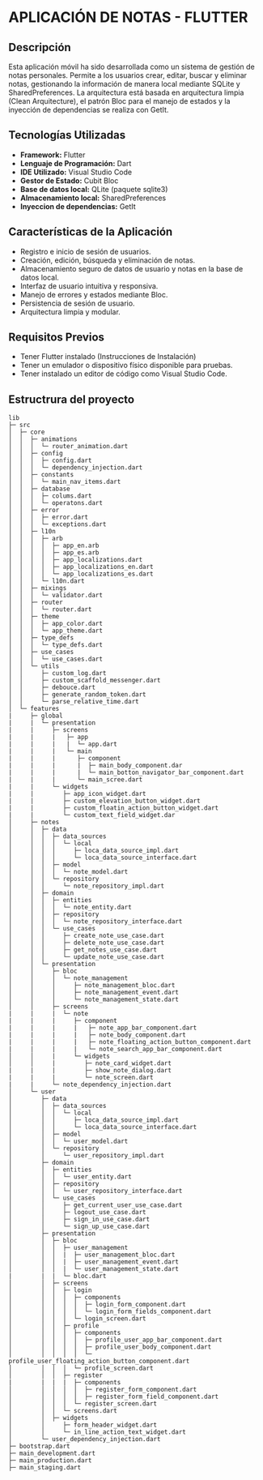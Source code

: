 # APLICACIÓN DE NOTAS - FLUTTER


## Descripción

Esta aplicación móvil ha sido desarrollada como un sistema de gestión de notas personales. Permite a los usuarios crear, editar, buscar y eliminar notas, gestionando la información de manera local mediante SQLite y SharedPreferences. La arquitectura está basada en arquitectura limpia (Clean Arquitecture), el patrón Bloc para el manejo de estados y la inyección de dependencias se realiza con GetIt.


## Tecnologías Utilizadas

- **Framework:** Flutter
- **Lenguaje de Programación:** Dart
- **IDE Utilizado:** Visual Studio Code
- **Gestor de Estado:** Cubit Bloc
- **Base de datos local:** QLite (paquete sqlite3)
- **Almacenamiento local:** SharedPreferences
- **Inyeccion de dependencias:** GetIt


## Características de la Aplicación

- Registro e inicio de sesión de usuarios.
- Creación, edición, búsqueda y eliminación de notas.
- Almacenamiento seguro de datos de usuario y notas en la base de datos local.
- Interfaz de usuario intuitiva y responsiva.
- Manejo de errores y estados mediante Bloc.
- Persistencia de sesión de usuario.
- Arquitectura limpia y modular.


## Requisitos Previos

- Tener Flutter instalado (Instrucciones de Instalación)
- Tener un emulador o dispositivo físico disponible para pruebas.
- Tener instalado un editor de código como Visual Studio Code.


## Estructrura del proyecto
```
lib
├─ src
│  ├─ core
│  │  ├─ animations
│  │  │  └─ router_animation.dart
│  │  ├─ config
│  │  │  ├─ config.dart
│  │  │  └─ dependency_injection.dart
│  │  ├─ constants
│  │  │  └─ main_nav_items.dart
│  │  ├─ database
│  │  │  ├─ colums.dart
│  │  │  └─ operatons.dart
│  │  ├─ error
│  │  │  ├─ error.dart
│  │  │  └─ exceptions.dart
│  │  ├─ l10n
│  │  │  ├─ arb
│  │  │  │  ├─ app_en.arb
│  │  │  │  ├─ app_es.arb
│  │  │  │  ├─ app_localizations.dart
│  │  │  │  ├─ app_localizations_en.dart
│  │  │  │  └─ app_localizations_es.dart
│  │  │  └─ l10n.dart
│  │  ├─ mixings
│  │  │  └─ validator.dart
│  │  ├─ router
│  │  │  └─ router.dart
│  │  ├─ theme
│  │  │  ├─ app_color.dart
│  │  │  └─ app_theme.dart
│  │  ├─ type_defs
│  │  │  └─ type_defs.dart
│  │  ├─ use_cases
│  │  │  └─ use_cases.dart
│  │  └─ utils
│  │     ├─ custom_log.dart
│  │     ├─ custom_scaffold_messenger.dart
│  │     ├─ debouce.dart
│  │     ├─ generate_random_token.dart
│  │     └─ parse_relative_time.dart
│  └─ features
|     ├─ global
|     |  └─ presentation
|     |     ├─ screens
|     |     |   ├─ app  
|     |     |   |  └─ app.dart
|     |     |   └─ main
|     |     |      ├─ component
|     |     |      |  ├─ main_body_component.dar
|     |     |      |  └─ main_botton_navigator_bar_component.dart
|     |     |      └─ main_scree.dart
|     |     └─ widgets 
|     |        ├─ app_icon_widget.dart
|     |        ├─ custom_elevation_button_widget.dart
|     |        ├─ custom_floatin_action_button_widget.dart
|     |        └─ custom_text_field_widget.dar
│     ├─ notes
│     │  ├─ data
│     │  │  ├─ data_sources
│     │  │  │  └─ local
│     │  │  │     ├─ loca_data_source_impl.dart
│     │  │  │     └─ loca_data_source_interface.dart
│     │  │  ├─ model
│     │  │  │  └─ note_model.dart
│     │  │  └─ repository
│     │  │     └─ note_repository_impl.dart
│     │  ├─ domain
│     │  │  ├─ entities
│     │  │  │  └─ note_entity.dart
│     │  │  ├─ repository
│     │  │  │  └─ note_repository_interface.dart
│     │  │  └─ use_cases
│     │  │     ├─ create_note_use_case.dart
│     │  │     ├─ delete_note_use_case.dart
│     │  │     ├─ get_notes_use_case.dart
│     │  │     └─ update_note_use_case.dart
│     │  └─ presentation
│     │     ├─ bloc
│     │     │  └─ note_management
│     │     │     ├─ note_management_bloc.dart
│     │     │     ├─ note_management_event.dart
│     │     │     └─ note_management_state.dart
│     │     ├─ screens
|     |     |  └─ note
|     |     |     ├─ component
|     |     |     |   ├─ note_app_bar_component.dart
|     |     |     |   ├─ note_body_component.dart
|     |     |     |   ├─ note_floating_action_button_component.dart
|     |     |     |   └─ note_search_app_bar_component.dart
│     │     |     └─ widgets
│     │     |        ├─ note_card_widget.dart
|     |     |        ├─ show_note_dialog.dart
|     |     |        └─ note_screen.dart
|     |     └─ note_dependency_injection.dart
│     └─ user
│        ├─ data
│        │  ├─ data_sources
│        │  │  └─ local
│        │  │     ├─ loca_data_source_impl.dart
│        │  │     └─ loca_data_source_interface.dart
│        │  ├─ model
│        │  │  └─ user_model.dart
│        │  └─ repository
│        │     └─ user_repository_impl.dart
│        ├─ domain
│        │  ├─ entities
│        │  │  └─ user_entity.dart
│        │  ├─ repository
│        │  │  └─ user_repository_interface.dart
│        │  └─ use_cases
│        │     ├─ get_current_user_use_case.dart
│        │     ├─ logout_use_case.dart
│        │     ├─ sign_in_use_case.dart
│        │     └─ sign_up_use_case.dart
│        ├─ presentation
│        │  ├─ bloc
│        │  │  ├─ user_management
│        │  │  |  ├─ user_management_bloc.dart
│        │  │  |  ├─ user_management_event.dart
│        │  │  |  └─ user_management_state.dart
|        |  |  └─ bloc.dart
│        │  ├─ screens
│        │  │  ├─ login
│        │  │  │  ├─ components
│        │  │  │  │  ├─ login_form_component.dart
│        │  │  │  │  └─ login_form_fields_component.dart
│        │  │  │  └─ login_screen.dart
│        │  │  ├─ profile
│        │  │  │  ├─ components
│        │  │  │  │  ├─ profile_user_app_bar_component.dart
│        │  │  │  │  ├─ profile_user_body_component.dart
│        │  │  │  │  └─ profile_user_floating_action_button_component.dart
│        │  │  │  └─ profile_screen.dart
│        │  │  ├─ register
|        |  |  |  ├─ components
│        │  │  │  │  ├─ register_form_component.dart
│        │  │  │  │  ├─ register_form_field_component.dart
│        │  │  │  └─ register_screen.dart
│        │  │  └─ screens.dart
│        │  ├─ widgets
│        │     ├─ form_header_widget.dart
│        │     └─ in_line_action_text_widget.dart
│        └─ user_dependency_injection.dart
├─ bootstrap.dart
├─ main_development.dart
├─ main_production.dart
├─ main_staging.dart
```